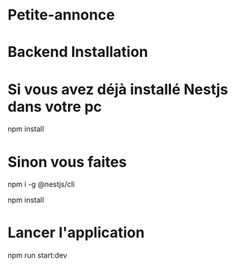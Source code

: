 # Petite-annonce

# Backend Installation

  # Si vous avez déjà installé Nestjs dans votre pc
  
  npm install 
  
  # Sinon vous faites
  
  npm i -g @nestjs/cli
  
  npm install
  
# Lancer l'application

  npm run start:dev
